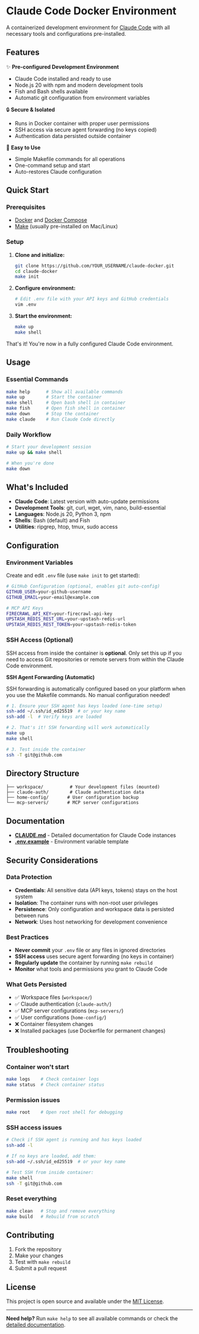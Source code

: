 # Claude Code Docker Environment

A containerized development environment for [Claude Code](https://claude.ai/code) with all necessary tools and configurations pre-installed.

## Features

✨ **Pre-configured Development Environment**
- Claude Code installed and ready to use
- Node.js 20 with npm and modern development tools
- Fish and Bash shells available
- Automatic git configuration from environment variables

🔒 **Secure & Isolated**
- Runs in Docker container with proper user permissions
- SSH access via secure agent forwarding (no keys copied)
- Authentication data persisted outside container

🚀 **Easy to Use**
- Simple Makefile commands for all operations
- One-command setup and start
- Auto-restores Claude configuration

## Quick Start

### Prerequisites
- [Docker](https://docs.docker.com/get-docker/) and [Docker Compose](https://docs.docker.com/compose/install/)
- [Make](https://www.gnu.org/software/make/) (usually pre-installed on Mac/Linux)

### Setup

1. **Clone and initialize:**
   ```bash
   git clone https://github.com/YOUR_USERNAME/claude-docker.git
   cd claude-docker
   make init
   ```

2. **Configure environment:**
   ```bash
   # Edit .env file with your API keys and GitHub credentials
   vim .env
   ```

3. **Start the environment:**
   ```bash
   make up
   make shell
   ```

That's it! You're now in a fully configured Claude Code environment.

## Usage

### Essential Commands

```bash
make help      # Show all available commands
make up        # Start the container
make shell     # Open bash shell in container
make fish      # Open fish shell in container
make down      # Stop the container
make claude    # Run Claude Code directly
```

### Daily Workflow

```bash
# Start your development session
make up && make shell

# When you're done
make down
```

## What's Included

- **Claude Code**: Latest version with auto-update permissions
- **Development Tools**: git, curl, wget, vim, nano, build-essential
- **Languages**: Node.js 20, Python 3, npm
- **Shells**: Bash (default) and Fish
- **Utilities**: ripgrep, htop, tmux, sudo access

## Configuration

### Environment Variables

Create and edit `.env` file (use `make init` to get started):

```bash
# GitHub Configuration (optional, enables git auto-config)
GITHUB_USER=your-github-username
GITHUB_EMAIL=your-email@example.com

# MCP API Keys
FIRECRAWL_API_KEY=your-firecrawl-api-key
UPSTASH_REDIS_REST_URL=your-upstash-redis-url
UPSTASH_REDIS_REST_TOKEN=your-upstash-redis-token
```

### SSH Access (Optional)

SSH access from inside the container is **optional**. Only set this up if you need to access Git repositories or remote servers from within the Claude Code environment.

**SSH Agent Forwarding (Automatic)**

SSH forwarding is automatically configured based on your platform when you use the Makefile commands. No manual configuration needed!

```bash
# 1. Ensure your SSH agent has keys loaded (one-time setup)
ssh-add ~/.ssh/id_ed25519  # or your key name
ssh-add -l  # Verify keys are loaded

# 2. That's it! SSH forwarding will work automatically
make up
make shell

# 3. Test inside the container
ssh -T git@github.com
```


## Directory Structure

```
├── workspace/          # Your development files (mounted)
├── claude-auth/        # Claude authentication data
├── home-config/       # User configuration backup
└── mcp-servers/       # MCP server configurations
```

## Documentation

- **[CLAUDE.md](CLAUDE.md)** - Detailed documentation for Claude Code instances
- **[.env.example](.env.example)** - Environment variable template

## Security Considerations

### Data Protection
- **Credentials**: All sensitive data (API keys, tokens) stays on the host system
- **Isolation**: The container runs with non-root user privileges
- **Persistence**: Only configuration and workspace data is persisted between runs
- **Network**: Uses host networking for development convenience

### Best Practices
- **Never commit** your `.env` file or any files in ignored directories
- **SSH access** uses secure agent forwarding (no keys in container)
- **Regularly update** the container by running `make rebuild`
- **Monitor** what tools and permissions you grant to Claude Code

### What Gets Persisted
- ✅ Workspace files (`workspace/`)
- ✅ Claude authentication (`claude-auth/`)
- ✅ MCP server configurations (`mcp-servers/`)
- ✅ User configurations (`home-config/`)
- ❌ Container filesystem changes
- ❌ Installed packages (use Dockerfile for permanent changes)

## Troubleshooting

### Container won't start
```bash
make logs    # Check container logs
make status  # Check container status
```

### Permission issues
```bash
make root    # Open root shell for debugging
```

### SSH access issues
```bash
# Check if SSH agent is running and has keys loaded
ssh-add -l

# If no keys are loaded, add them:
ssh-add ~/.ssh/id_ed25519  # or your key name

# Test SSH from inside container:
make shell
ssh -T git@github.com
```

### Reset everything
```bash
make clean   # Stop and remove everything
make build   # Rebuild from scratch
```

## Contributing

1. Fork the repository
2. Make your changes
3. Test with `make rebuild`
4. Submit a pull request

## License

This project is open source and available under the [MIT License](LICENSE).

---

**Need help?** Run `make help` to see all available commands or check the [detailed documentation](CLAUDE.md).